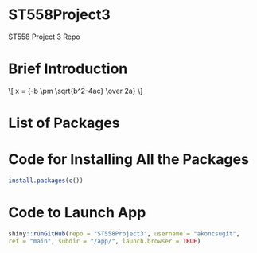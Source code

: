 # ST558Project3
ST558 Project 3 Repo

# Brief Introduction

\\[ x = {-b \pm \sqrt{b^2-4ac} \over 2a} \\]

# List of Packages


# Code for Installing All the Packages

```R
install.packages(c())
```

# Code to Launch App

```R
shiny::runGitHub(repo = "ST558Project3", username = "akoncsugit",
ref = "main", subdir = "/app/", launch.browser = TRUE)
```
